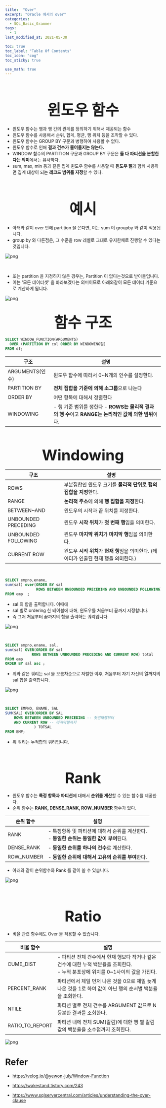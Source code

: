 ```yaml
---
title:  "Over"
excerpt: "Oracle 에서의 over"
categories:
  - SQL_Basic_Grammer
tags:
  - 1
last_modified_at: 2021-05-30

toc: true
toc_label: "Table Of Contents"
toc_icon: "cog"
toc_sticky: true

use_math: true
---
```


<br>

# <center><font size="15">윈도우 함수</font></center> 

- 윈도우 함수는 행과 행 간의 관계를 정의하기 위해서 제공되는 함수
- 윈도우 함수를 사용해서 순위, 합계, 평균, 행 위치 등을 조작할 수 있다.
- 윈도우 함수는 GROUP BY 구문과 병행하여 사용할 수 없다.
- 윈도우 함수로 인해 **결과 건수가 줄어들지는 않는다.**
- WINDOW 함수의 PARTITION 구문과 GROUP BY 구문은 **둘 다 파티션을 분할한다는 의미**에서는 유사하다.
- sum, max, min 등과 같은 집계 윈도우 함수를 사용할 때 **윈도우 절**과 함께 사용하면 집계 대상이 되는 **레코드 범위를 지정**할 수 있다.

<br>

# <center><font size="15">예시</font></center> 

- 아래와 같이 over 안에 partition 을 쓴다면, 이는 sum 이 groupby 와 같이 적용됩니다.
- group by 와 다른점은, 그 수준을 row 레벨로 그대로 유지한채로 진행할 수 있다는 것입니다. 

![png](/assets/images/SQL/4_1.png)

<br>

- 또는 partition 을 지정하지 않은 경우는, Partition 이 없다는것으로 받아들입니다.
- 이는 '모든 데이터셋' 을 바라보겠다는 의미이므로 아래와같이 모든 데이터 기준으로 계산하게 됩니다. 

![png](/assets/images/SQL/4_2.png)



## <center><font size="15">함수 구조</font></center> 

```sql
SELECT WINDOW_FUNCTION(ARGUMENTS)
  OVER (PARTITION BY col ORDER BY WINDOWING절)
FROM df;
```

| 구조            | 설명                                                         |
| --------------- | ------------------------------------------------------------ |
| ARGUMENTS(인수) | 윈도우 함수에 따라서 0~N개의 인수를 설정한다.                |
| PARTITION BY    | **전체 집합을 기준에 의해 소그룹**으로 나눈다                |
| ORDER BY        | 어떤 항목에 대해서 정렬한다                                  |
| WINDOWING       | - 행 기준 범위를 정한다 - **ROWS는 물리적 결과의 행 수**이고 **RANGE는 논리적인 값에 의한 범위**이다. |

<br>

## <center><font size="15">Windowing</font></center>

| 구조                | 설명                                                         |
| ------------------- | ------------------------------------------------------------ |
| ROWS                | 부분집합인 윈도우 크기를 **물리적 단위로 행의 집합을 지정**한다. |
| RANGE               | **논리적 주소**에 의해 **행 집합을 지정**한다.               |
| BETWEEN~AND         | 윈도우의 시작과 끝 위치를 지정한다.                          |
| UNBOUNDED PRECEDING | 윈도우 **시작 위치**가 **첫 번째 행**임을 의미한다.          |
| UNBOUNDED FOLLOWING | 윈도우 **마지막 위치**가 **마지막 행**임을 의미한다.         |
| CURRENT ROW         | 윈도우 **시작 위치**가 **현재 행**임을 의미한다. (데이터가 인출된 현재 행을 의미한다.) |

<br>

```sql
SELECT empno,ename,
sum(sal) over(ORDER BY sal 
              ROWS BETWEEN UNBOUNDED PRECEDING AND UNBOUNDED FOLLOWING) total  
FROM emp  ;
```

- sal 의 합을 출력합니다. 이때에
- sal 별로 ordering 한 테이블에 대해, 윈도우를 처음부터 끝까지 지정합니다.
- 즉 그저 처음부터 끝까지의 합을 출력하는 쿼리입니다.

![png](/assets/images/SQL_Basic/14_1.png)

<br>

```sql
SELECT empno,ename, sal,
sum(sal) OVER(ORDER BY sal
			ROWS BETWEEN UNBOUNDED PRECEDING AND CURRENT ROW) total
FROM emp 
ORDER BY sal asc ; 
```

- 위와 같은 쿼리는 sal 을 오름차순으로 저렬한 이후, 처음부터 자기 자신의 열까지의 sal 합을 출력합니다.

![png](/assets/images/SQL_Basic/14_2.png)

<br>

```sql
SELECT EMPNO, ENAME, SAL
SUM(SAL) OVER(ORDER BY SAL
    ROWS BETWEEN UNBOUNDED PRECEDING -- 첫번째행부터
    AND CURRENT ROW -- 마지막행까지
             ) TOTSAL
FROM EMP;
```

- 위 쿼리는 누적합의 쿼리입니다. 

<br>

<br>

## <center><font size="15">Rank</font></center>

- 윈도우 함수는 **특정 항목과 파티션**에 대해서 **순위를 계산**할 수 있는 함수를 제공한다.
- 순위 함수는 **RANK, DENSE_RANK, ROW_NUMBER** 함수가 있다.

| 순위 함수  | 설명                                                         |
| ---------- | ------------------------------------------------------------ |
| RANK       | - 특정항목 및 파티션에 대해서 순위를 계산한다.<br />- **동일한 순위는 동일한 값이 부여**된다. |
| DENSE_RANK | - **동일한 순위를 하나의 건수**로 계산한다.                  |
| ROW_NUMBER | - **동일한 순위에 대해서 고유의 순위를 부여**한다.           |

- 아래와 같이 순위함수와 Rank 를 같이 쓸 수 있습니다. 

![png](/assets/images/SQL/4_3.png)



<br>

<br>

## <center><font size="15">Ratio</font></center>

- 비율 관련 함수에도 Over 을 적용할 수 있습니다. 

| 비율 함수       | 설명                                                         |
| --------------- | ------------------------------------------------------------ |
| CUME_DIST       | - 파티션 전체 건수에서 현재 행보다 작거나 같은 건수에 대한 누적 백분율을 조회한다. <br />- 누적 분포상에 위치를 0~1사이의 값을 가진다. |
| PERCENT_RANK    | 파티션에서 제일 먼저 나온 것을 0으로 제일 늦게 나온 것을 1로 하여 값이 아닌 행의 순서별 백분율을 조회한다. |
| NTILE           | 파티션 별로 전체 건수를 ARGUMENT 값으로 N등분한 결과를 조회한다. |
| RATIO_TO_REPORT | 파티션 내에 전체 SUM(칼럼)에 대한 행 별 칼럼 값의 백분율을 소수점까지 조회한다. |

![png](/assets/images/SQL/4_4.png)

# Refer

- https://velog.io/@yewon-july/Window-Function

- https://wakestand.tistory.com/243
- https://www.sqlservercentral.com/articles/understanding-the-over-clause

